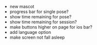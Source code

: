 - new mascot
- progress bar for single pose?
- show time remaining for pose?
- show time remaining for session?
- make buttons higher on page for ios bar?
- add language option
- make screen not fall asleep
